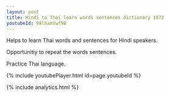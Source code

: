 ```yaml
---
layout: post
title: Hindi to Thai learn words sentences dictionary 1072 
youtubeId: 98lhamVwf98
---
```

 
 
Helps to learn Thai words and sentences for Hindi speakers.

Opportunitiy to repeat the words sentences. 

Practice Thai language. 
 
{% include youtubePlayer.html id=page.youtubeId %}
 
 
{% include analytics.html %}